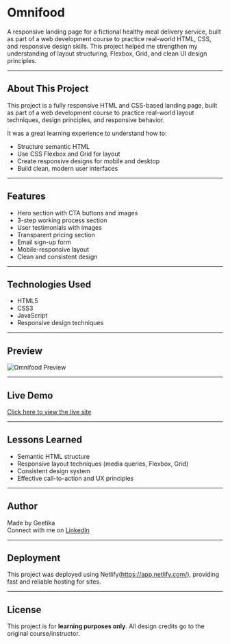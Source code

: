 # Omnifood

A responsive landing page for a fictional healthy meal delivery service, built as part of a web development course to practice real-world HTML, CSS, and responsive design skills. This project helped me strengthen my understanding of layout structuring, Flexbox, Grid, and clean UI design principles.

---

## About This Project

This project is a fully responsive HTML and CSS-based landing page, built as part of a web development course to practice real-world layout techniques, design principles, and responsive behavior.

It was a great learning experience to understand how to:
- Structure semantic HTML
- Use CSS Flexbox and Grid for layout
- Create responsive designs for mobile and desktop
- Build clean, modern user interfaces

---

## Features

- Hero section with CTA buttons and images
- 3-step working process section
- User testimonials with images
- Transparent pricing section
- Email sign-up form
- Mobile-responsive layout
- Clean and consistent design

---

## Technologies Used

- HTML5
- CSS3
- JavaScript
- Responsive design techniques

---

## Preview

![Omnifood Preview](screenshot.png)

---

## Live Demo

[Click here to view the live site](https://geet-omnifood.netlify.app/)

---

## Lessons Learned

- Semantic HTML structure
- Responsive layout techniques (media queries, Flexbox, Grid)
- Consistent design system
- Effective call-to-action and UX principles

---

## Author

Made by Geetika  
Connect with me on [LinkedIn](https://www.linkedin.com/in/geetika-maurya-40083725b/)

---

## Deployment

This project was deployed using Netlify(https://app.netlify.com/), providing fast and reliable hosting for sites.

---

## License

This project is for **learning purposes only**. All design credits go to the original course/instructor.

